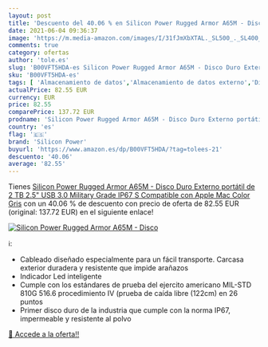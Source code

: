 ```yaml
---
layout: post
title: 'Descuento del 40.06 % en Silicon Power Rugged Armor A65M - Disco '
date: 2021-06-04 09:36:37
image: 'https://m.media-amazon.com/images/I/31fJmXbXTAL._SL500_._SL400_.jpg'
comments: true
category: ofertas
author: 'tole.es'
slug: 'B00VFT5HDA-es Silicon Power Rugged Armor A65M - Disco Duro Externo...'
sku: 'B00VFT5HDA-es'
tags: [ 'Almacenamiento de datos','Almacenamiento de datos externo','Discos duros externos','Informática','apple','silicon power', ]
actualPrice: 82.55 EUR
currency: EUR
price: 82.55
comparePrice: 137.72 EUR
prodname: 'Silicon Power Rugged Armor A65M - Disco Duro Externo portátil de 2 TB  2.5"  USB 3.0  Military Grade IP67 S  Compatible con Apple Mac  Color Gris'
country: 'es'
flag: '🇪🇸'
brand: 'Silicon Power'
buyurl: 'https://www.amazon.es/dp/B00VFT5HDA/?tag=tolees-21'
descuento: '40.06'
average: '82.55'
---
```


Tienes [Silicon Power Rugged Armor A65M - Disco Duro Externo portátil de 2 TB  2.5"  USB 3.0  Military Grade IP67 S  Compatible con Apple Mac  Color Gris](https://www.amazon.es/dp/B00VFT5HDA/?tag=tolees-21) con un 40.06 % de descuento con precio de oferta de 82.55 EUR (original: 137.72 EUR) en el siguiente enlace!

[![Silicon Power Rugged Armor A65M - Disco ](https://m.media-amazon.com/images/I/31fJmXbXTAL._SL500_._SL400_.jpg)](https://www.amazon.es/dp/B00VFT5HDA/?tag=tolees-21)

ℹ️:

- Cableado diseñado especialmente para un fácil transporte. Carcasa exterior duradera y resistente que impide arañazos
- Indicador Led inteligente
- Cumple con los estándares de prueba del ejercito americano MIL-STD 810G 516.6 procedimiento IV (prueba de caída libre (122cm) en 26 puntos
- Primer disco duro de la industria que cumple con la norma IP67, impermeable y resistente al polvo

[🛒 Accede a la oferta!!](https://www.amazon.es/dp/B00VFT5HDA/?tag=tolees-21)

